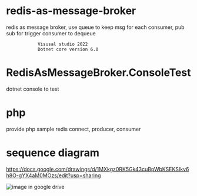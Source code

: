 # redis-as-message-broker

redis as message broker, use queue to keep msg for each consumer, pub sub for trigger consumer to dequeue

				Visusal studio 2022
				Dotnet core version 6.0

# RedisAsMessageBroker.ConsoleTest

dotnet console to test

# php 

provide php sample redis connect, producer, consumer


# sequence diagram

https://docs.google.com/drawings/d/1MXkgz0RK5Gk43cuBpWbKSEKSIkv6h8O-gYX4aM0MOzs/edit?usp=sharing

![image in google drive](https://docs.google.com/drawings/d/1MXkgz0RK5Gk43cuBpWbKSEKSIkv6h8O-gYX4aM0MOzs/edit?usp=sharing)

